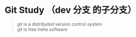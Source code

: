 # Git Study （dev 分支 的子分支）

> git is a distributed version control system  
git is free hehe software